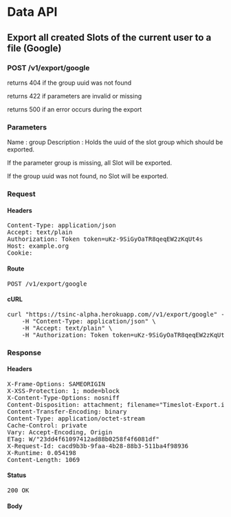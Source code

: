 # Data API

## Export all created Slots of the current user to a file (Google)

### POST /v1/export/google

returns 404 if the group uuid was not found

returns 422 if parameters are invalid or missing

returns 500 if an error occurs during the export

### Parameters

Name : group
Description : Holds the uuid of the slot group which should be exported.

If the parameter group is missing, all Slot will be exported.

If the group uuid was not found, no Slot will be exported.

### Request

#### Headers

<pre>Content-Type: application/json
Accept: text/plain
Authorization: Token token=uKz-9SiGyOaTR8qeqEW2zKqUt4s
Host: example.org
Cookie: </pre>

#### Route

<pre>POST /v1/export/google</pre>

#### cURL

<pre class="request">curl &quot;https://tsinc-alpha.herokuapp.com//v1/export/google&quot; -d &#39;&#39; -X POST \
	-H &quot;Content-Type: application/json&quot; \
	-H &quot;Accept: text/plain&quot; \
	-H &quot;Authorization: Token token=uKz-9SiGyOaTR8qeqEW2zKqUt4s&quot;</pre>

### Response

#### Headers

<pre>X-Frame-Options: SAMEORIGIN
X-XSS-Protection: 1; mode=block
X-Content-Type-Options: nosniff
Content-Disposition: attachment; filename=&quot;Timeslot-Export.ical&quot;
Content-Transfer-Encoding: binary
Content-Type: application/octet-stream
Cache-Control: private
Vary: Accept-Encoding, Origin
ETag: W/&quot;23dd4f61097412ad88b0258f4f6081df&quot;
X-Request-Id: cacd9b3b-9faa-4b28-88b3-511ba4f98936
X-Runtime: 0.054198
Content-Length: 1069</pre>

#### Status

<pre>200 OK</pre>

#### Body

```javascript

```

